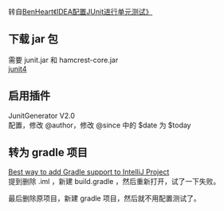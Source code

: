 转自[BenHeart《IDEA配置JUnit进行单元测试》](http://www.jianshu.com/p/c37753b6dbd6)

## 下载 jar 包
需要 junit.jar 和 hamcrest-core.jar  
[junit4](https://github.com/junit-team/junit4/wiki/Download-and-Install)
## 启用插件
JunitGenerator V2.0  
配置，修改 @author，修改 @since 中的 $date 为 $today

## 转为 gradle 项目
[Best way to add Gradle support to IntelliJ Project](https://stackoverflow.com/questions/26745541)  
提到删除 .iml ，新建 build.gradle ，然后重新打开，试了一下失败。

最后删除原项目，新建 gradle 项目，然后就不用配置测试了。